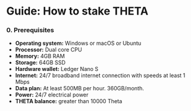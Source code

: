 # Guide: How to stake THETA

### 0. Prerequisites

* **Operating system:** Windows or macOS or Ubuntu
* **Processor:** Dual core CPU
* **Memory:** 4GB RAM
* **Storage:** 64GB SSD
* **Hardware wallet:** Ledger Nano S
* **Internet:** 24/7 broadband internet connection with speeds at least 1 Mbps
* **Data plan:** At least 500MB per hour. 360GB/month.
* **Power:** 24/7 electrical power
* **THETA balance:** greater than 10000 Theta

